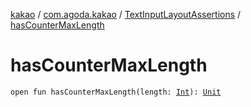 [kakao](../../index.md) / [com.agoda.kakao](../index.md) / [TextInputLayoutAssertions](index.md) / [hasCounterMaxLength](./has-counter-max-length.md)

# hasCounterMaxLength

`open fun hasCounterMaxLength(length: `[`Int`](https://kotlinlang.org/api/latest/jvm/stdlib/kotlin/-int/index.html)`): `[`Unit`](https://kotlinlang.org/api/latest/jvm/stdlib/kotlin/-unit/index.html)